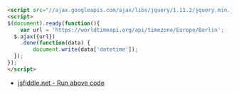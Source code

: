 ```html
<script src="//ajax.googleapis.com/ajax/libs/jquery/1.11.2/jquery.min.js" type="text/javascript"></script>
<script>
$(document).ready(function(){
	var url = 'https://worldtimeapi.org/api/timezone/Europe/Berlin';
  $.ajax({url})
    .done(function(data) {
    	document.write(data['datetime']);
  });
});
</script>
```

- [jsfiddle.net - Run above code](https://jsfiddle.net/zgqs6k1u/)

